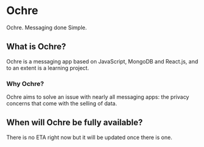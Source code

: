 # Ochre
 Ochre. Messaging done Simple.

## What is Ochre?
 Ochre is a messaging app based on JavaScript, MongoDB and React.js, and to an extent is a learning project.

### Why Ochre?
 Ochre aims to solve an issue with nearly all messaging apps: the privacy concerns that come with the selling of data.

## When will Ochre be fully available?
 There is no ETA right now but it will be updated once there is one.
